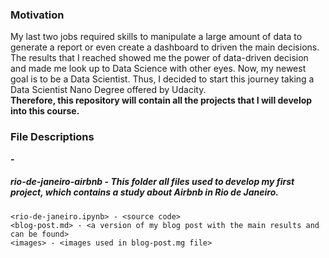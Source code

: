 ### Motivation

My last two jobs required skills to manipulate a large amount of data to generate a report or even create a dashboard to driven the main decisions. The results that I reached showed me the power of data-driven decision and made me look up to Data Science with other eyes. Now, my newest goal is to be a Data Scientist. Thus, I decided to start this journey taking a Data Scientist Nano Degree offered by Udacity.  
**Therefore, this repository will contain all the projects that I will develop into this course.**

### File Descriptions
**<files> - <description>**
##### **rio-de-janeiro-airbnb** - This folder all files used to develop my first project, which contains a study about Airbnb in Rio de Janeiro.  
  
	<rio-de-janeiro.ipynb> - <source code>  
	<blog-post.md> - <a version of my blog post with the main results and can be found>  
	<images> - <images used in blog-post.mg file>  

  
	